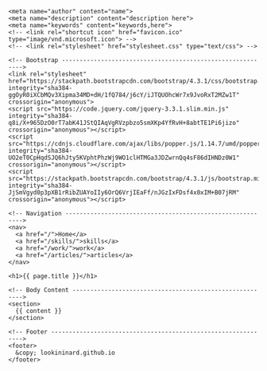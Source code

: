 <!DOCTYPE html>
<html>
  <head>
    <meta charset="UTF-8">
    <meta http-equiv="X-UA-Compatible" content="IE=edge,chrome=1">
    <meta name="viewport" content="width=device-width,initial-scale=1">
    <title>Michael Xavier | lookininward.github.io</title>

    <meta name="author" content="name">
    <meta name="description" content="description here">
    <meta name="keywords" content="keywords,here">
    <!-- <link rel="shortcut icon" href="favicon.ico" type="image/vnd.microsoft.icon"> -->
    <!-- <link rel="stylesheet" href="stylesheet.css" type="text/css"> -->

    <!-- Bootstrap ----------------------------------------------------------->
    <link rel="stylesheet" href="https://stackpath.bootstrapcdn.com/bootstrap/4.3.1/css/bootstrap.min.css" integrity="sha384-ggOyR0iXCbMQv3Xipma34MD+dH/1fQ784/j6cY/iJTQUOhcWr7x9JvoRxT2MZw1T" crossorigin="anonymous">
    <script src="https://code.jquery.com/jquery-3.3.1.slim.min.js" integrity="sha384-q8i/X+965DzO0rT7abK41JStQIAqVgRVzpbzo5smXKp4YfRvH+8abtTE1Pi6jizo" crossorigin="anonymous"></script>
    <script src="https://cdnjs.cloudflare.com/ajax/libs/popper.js/1.14.7/umd/popper.min.js" integrity="sha384-UO2eT0CpHqdSJQ6hJty5KVphtPhzWj9WO1clHTMGa3JDZwrnQq4sF86dIHNDz0W1" crossorigin="anonymous"></script>
    <script src="https://stackpath.bootstrapcdn.com/bootstrap/4.3.1/js/bootstrap.min.js" integrity="sha384-JjSmVgyd0p3pXB1rRibZUAYoIIy6OrQ6VrjIEaFf/nJGzIxFDsf4x0xIM+B07jRM" crossorigin="anonymous"></script>

  </head>

  <body>

    <!-- Navigation ---------------------------------------------------------->
    <nav>
      <a href="/">Home</a>
      <a href="/skills/">skills</a>
      <a href="/work/">work</a>
      <a href="/articles/">articles</a>
    </nav>

    <h1>{{ page.title }}</h1>

    <!-- Body Content -------------------------------------------------------->
    <section>
      {{ content }}
    </section>

    <!-- Footer -------------------------------------------------------------->
    <footer>
      &copy; lookininard.github.io
    </footer>

  </body>
</html>